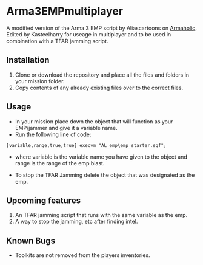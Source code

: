 # Arma3EMPmultiplayer

A modified version of the Arma 3 EMP script by Aliascartoons on [Armaholic](http://www.armaholic.com/page.php?id=34293). Edited by Kasteelharry for useage in multiplayer and to be used in combination with a TFAR jamming script.

## Installation

1. Clone or download the repository and place all the files and folders in your mission folder.
2. Copy contents of any already existing files over to the correct files.

## Usage

- In your mission place down the object that will function as your EMP/jammer and give it a variable name.
- Run the following line of code:

```sqf
[variable,range,true,true] execvm "AL_emp\emp_starter.sqf";
```

- where variable is the variable name you have given to the object and range is the range of the emp blast.

- To stop the TFAR Jamming delete the object that was designated as the emp.

## Upcoming features

1) An TFAR jamming script that runs with the same variable as the emp.
2) A way to stop the jamming, etc after finding intel.


## Known Bugs

- Toolkits are not removed from the players inventories.